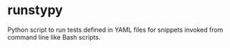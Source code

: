 # runstypy
Python script to run tests defined in YAML files for snippets invoked from command line like Bash scripts.
